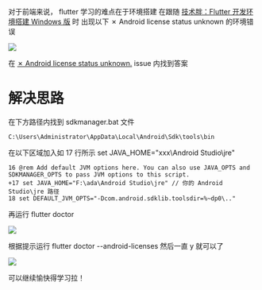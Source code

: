 对于前端来说， flutter 学习的难点在于环境搭建
在跟随 [技术胖：Flutter 开发环境搭建 Windows 版](https://jspang.com/posts/2019/01/20/flutter-base.html#%E7%AC%AC02%E8%8A%82%EF%BC%9Aflutter%E5%BC%80%E5%8F%91%E7%8E%AF%E5%A2%83%E6%90%AD%E5%BB%BAwindows%E7%89%88) 时
出现以下 ✗ Android license status unknown 的环境错误

![](https://upload-images.jianshu.io/upload_images/7094266-e2d7d273e10ecf41.png?imageMogr2/auto-orient/strip%7CimageView2/2/w/1240)

在 [✗ Android license status unknown.](https://github.com/flutter/flutter/issues/16025#) issue 内找到答案

# 解决思路

在下方路径内找到 sdkmanager.bat 文件

```
C:\Users\Administrator\AppData\Local\Android\Sdk\tools\bin
```

在以下区域加入如 17 行所示 set JAVA_HOME="xxx\Android Studio\jre"

```
16 @rem Add default JVM options here. You can also use JAVA_OPTS and SDKMANAGER_OPTS to pass JVM options to this script.
+17 set JAVA_HOME="F:\ada\Android Studio\jre" // 你的 Android Studio\jre 路径
18 set DEFAULT_JVM_OPTS="-Dcom.android.sdklib.toolsdir=%~dp0\.."
```

再运行 flutter doctor

![](https://upload-images.jianshu.io/upload_images/7094266-49d92a6402463517.png?imageMogr2/auto-orient/strip%7CimageView2/2/w/1240)

根据提示运行 flutter doctor --android-licenses
然后一直 y 就可以了

![](https://upload-images.jianshu.io/upload_images/7094266-d8ba85e97083d9cd.png?imageMogr2/auto-orient/strip%7CimageView2/2/w/1240)

可以继续愉快得学习拉！
